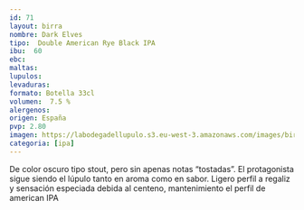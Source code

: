 ```yaml
--- 
id: 71
layout: birra
nombre: Dark Elves
tipo:  Double American Rye Black IPA
ibu:  60
ebc:
maltas: 
lupulos: 
levaduras: 
formato: Botella 33cl
volumen:  7.5 %
alergenos: 
origen: España
pvp: 2.80
imagen: https://labodegadellupulo.s3.eu-west-3.amazonaws.com/images/birras/darkelves.jpg
categoria: [ipa]
---
```

De color oscuro tipo stout, pero sin apenas notas “tostadas”. El protagonista sigue siendo el lúpulo tanto en aroma como en sabor. Ligero perfil a regaliz y sensación especiada debida al centeno, mantenimiento el perfil de american IPA
















